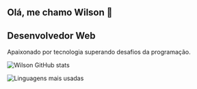## Olá, me chamo Wilson 👋

## Desenvolvedor Web 

Apaixonado por tecnologia superando desafios da programação. 

![Wilson GitHub stats](https://github-readme-stats.vercel.app/api?username=wilsonmegax&show_icons=true&theme=dracula)

![Linguagens mais usadas](https://github-readme-stats.vercel.app/api/top-langs/?username=wilsonmegax&hide_progress=true)



